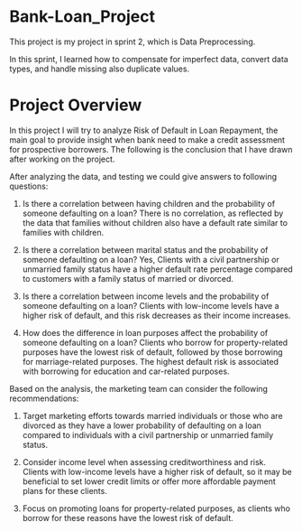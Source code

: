 # Bank-Loan_Project
This project is my project in sprint 2, which is Data Preprocessing.

In this sprint, I learned how to compensate for imperfect data, convert data types, and handle missing also duplicate values.

# Project Overview 
In this project I will try to analyze Risk of Default in Loan Repayment, the main goal to provide insight when bank need to make a credit assessment for prospective borrowers. The following is the conclusion that I have drawn after working on the project.

After analyzing the data, and testing we could give answers to following questions:
1. Is there a correlation between having children and the probability of someone defaulting on a loan?
    There is no correlation, as reflected by the data that families without children also have a default rate similar to families with children.

2. Is there a correlation between marital status and the probability of someone defaulting on a loan?
    Yes, Clients with a civil partnership or unmarried family status have a higher default rate percentage compared to customers with a family status of married or divorced.
    
3. Is there a correlation between income levels and the probability of someone defaulting on a loan?
    Clients with low-income levels have a higher risk of default, and this risk decreases as their income increases.

4. How does the difference in loan purposes affect the probability of someone defaulting on a loan?
    Clients who borrow for property-related purposes have the lowest risk of default, followed by those borrowing for marriage-related purposes. The highest default risk is associated with borrowing for education and car-related purposes.

Based on the analysis, the marketing team can consider the following recommendations:
1. Target marketing efforts towards married individuals or those who are divorced as they have a lower probability of defaulting on a loan compared to individuals with a civil partnership or unmarried family status.

2. Consider income level when assessing creditworthiness and risk. Clients with low-income levels have a higher risk of default, so it may be beneficial to set lower credit limits or offer more affordable payment plans for these clients.

3. Focus on promoting loans for property-related purposes, as clients who borrow for these reasons have the lowest risk of default.
